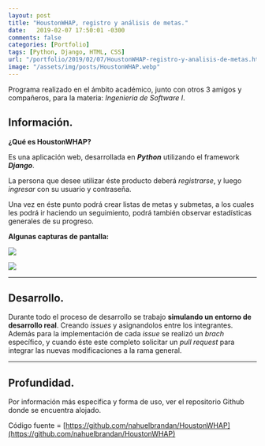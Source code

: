 ```yaml
---
layout: post
title: "HoustonWHAP, registro y análisis de metas."
date:   2019-02-07 17:50:01 -0300
comments: false
categories: [Portfolio]
tags: [Python, Django, HTML, CSS]
url: "/portfolio/2019/02/07/HoustonWHAP-registro-y-analisis-de-metas.html"
image: "/assets/img/posts/HoustonWHAP.webp"
---
```


Programa realizado en el ámbito académico, junto con otros 3 amigos y compañeros, para la materia: *Ingenieria de Software I*.

## Información.

**¿Qué es HoustonWHAP?**

Es una aplicación web, desarrollada en ***Python*** utilizando el framework ***Django***.

La persona que desee utilizar éste producto deberá *registrarse*, y luego *ingresar* con su usuario y contraseña.

Una vez en éste punto podrá crear listas de metas y submetas, a los cuales les podrá ir haciendo un seguimiento, podrá también observar estadísticas generales de su progreso.

**Algunas capturas de pantalla:**

![]({{"/assets/img/HoustonWHAP.jpg"}})

![]({{"/assets/img/HoustonWHAP2.jpg"}})

---

## Desarrollo.

Durante todo el proceso de desarrollo se trabajo **simulando un entorno de desarrollo real**. Creando *issues* y asignandolos entre los integrantes. Además para la implementación de cada *issue* se realizó un *brach* específico, y cuando éste este completo solicitar un *pull request* para integrar las nuevas modificaciones a la rama general.

---

## Profundidad.
Por información más específica y forma de uso, ver el repositorio Github donde se encuentra alojado.

Código fuente = [https://github.com/nahuelbrandan/HoustonWHAP](https://github.com/nahuelbrandan/HoustonWHAP)
